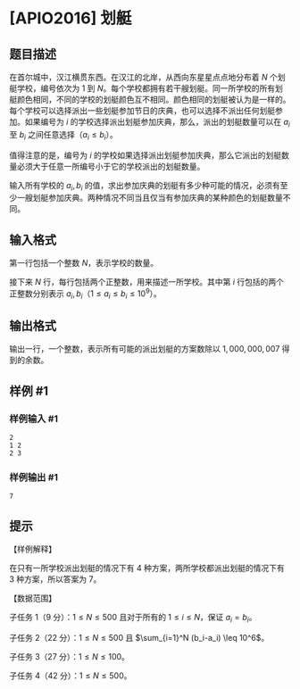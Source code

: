 # [APIO2016] 划艇

## 题目描述

在首尔城中，汉江横贯东西。在汉江的北岸，从西向东星星点点地分布着 $N$ 个划艇学校，编号依次为 $1$ 到 $N$。每个学校都拥有若干艘划艇。同一所学校的所有划艇颜色相同，不同的学校的划艇颜色互不相同。颜色相同的划艇被认为是一样的。每个学校可以选择派出一些划艇参加节日的庆典，也可以选择不派出任何划艇参加。如果编号为 $i$ 的学校选择派出划艇参加庆典，那么，派出的划艇数量可以在 $a_i$ 至 $b_i$ 之间任意选择（$a_i \leq b_i$）。

值得注意的是，编号为 $i$ 的学校如果选择派出划艇参加庆典，那么它派出的划艇数量必须大于任意一所编号小于它的学校派出的划艇数量。

输入所有学校的 $a_i,b_i$ 的值，求出参加庆典的划艇有多少种可能的情况，必须有至少一艘划艇参加庆典。两种情况不同当且仅当有参加庆典的某种颜色的划艇数量不同。


## 输入格式

第一行包括一个整数 $N$，表示学校的数量。

接下来 $N$ 行，每行包括两个正整数，用来描述一所学校。其中第 $i$ 行包括的两个正整数分别表示 $a_i,b_i$（$1 \leq a_i \leq b_i \leq 10^9$）。


## 输出格式

输出一行，一个整数，表示所有可能的派出划艇的方案数除以 $1,000,000,007$ 得到的余数。


## 样例 #1

### 样例输入 #1
```
2
1 2
2 3
```

### 样例输出 #1

```
7
```

## 提示

【样例解释】

在只有一所学校派出划艇的情况下有 $4$ 种方案，两所学校都派出划艇的情况下有 $3$ 种方案，所以答案为 $7$。

【数据范围】

子任务 $1$（$9$ 分）：$1 \leq N \leq 500$ 且对于所有的 $1 \leq i \leq N$，保证 $a_i=b_i$。

子任务 $2$（$22$ 分）：$1 \leq N \leq 500$ 且 $\sum_{i=1}^N (b_i-a_i) \leq 10^6$。

子任务 $3$（$27$ 分）：$1 \leq N \leq 100$。

子任务 $4$（$42$ 分）：$1 \leq N \leq 500$。

